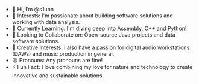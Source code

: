 - 👋 Hi, I’m @s1unn
- 👀 Interests: I'm passionate about building software solutions and working with data analysis.
- 🌱 Currently Learning: I'm diving deep into Assembly, C++ and Python!
- 💞️ Looking to Collaborate on: Open-source Java projects and data software solutions.
- 🎵 Creative Interests: I also have a passion for digital audio workstations (DAWs) and music production in general.
- 😄 Pronouns: Any pronouns are fine!
- ⚡ Fun Fact: I love combining my love for nature and technology to create innovative and sustainable solutions.

<!---
s1unn/s1unn is a ✨ special ✨ repository because its `README.md` (this file) appears on your GitHub profile.
You can click the Preview link to take a look at your changes.
--->
